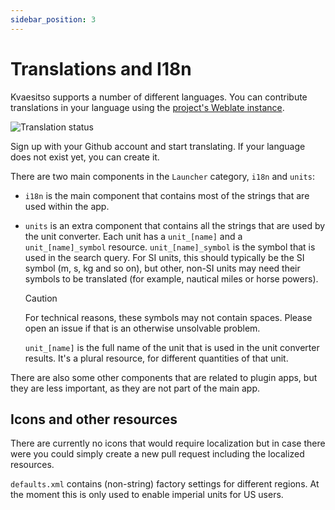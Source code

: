 ```yaml
---
sidebar_position: 3
---
```


# Translations and I18n

Kvaesitso supports a number of different languages. You can contribute translations in your language
using the [project's Weblate instance](https://i18n.mm20.de/engage/kvaesitso/).

![Translation status](https://i18n.mm20.de/widgets/kvaesitso/-/multi-auto.svg)

Sign up with your Github account and start translating. If your language does not exist yet, you can
create it.

There are two main components in the `Launcher` category, `i18n` and `units`:

- `i18n` is the main component that contains most of the strings that are used within the app.

- `units` is an extra component that contains all the strings that are used by the unit converter.
  Each unit has a `unit_[name]` and a `unit_[name]_symbol` resource. `unit_[name]_symbol` is the
  symbol that is used in the search query. For SI units, this should typically be the SI symbol (m,
  s, kg and so on), but other, non-SI units may need their symbols to be translated (for example,
  nautical miles or horse powers).

  > [!CAUTION]
  > For technical reasons, these symbols may not contain spaces. Please open an issue if that is an
  otherwise unsolvable problem.

  `unit_[name]` is the full name of the unit that is used in the unit converter results. It's a
  plural resource, for different quantities of that unit.

There are also some other components that are related to plugin apps, but they are less important,
as they are not part of the main app.

## Icons and other resources

There are currently no icons that would require localization but in case there were you could simply
create a new pull request including the localized resources.

`defaults.xml` contains (non-string) factory settings for different regions. At the moment this is
only used to enable imperial units for US users.

